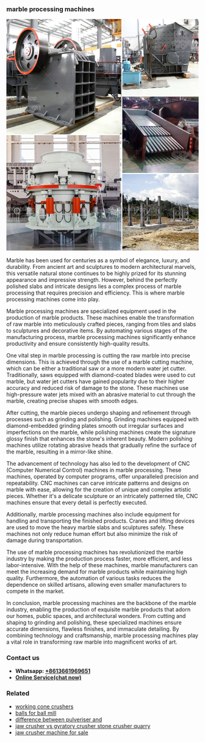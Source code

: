 <h3>marble processing machines</h3><img src='1703042203.jpg' alt=''><p>Marble has been used for centuries as a symbol of elegance, luxury, and durability. From ancient art and sculptures to modern architectural marvels, this versatile natural stone continues to be highly prized for its stunning appearance and impressive strength. However, behind the perfectly polished slabs and intricate designs lies a complex process of marble processing that requires precision and efficiency. This is where marble processing machines come into play.</p><p>Marble processing machines are specialized equipment used in the production of marble products. These machines enable the transformation of raw marble into meticulously crafted pieces, ranging from tiles and slabs to sculptures and decorative items. By automating various stages of the manufacturing process, marble processing machines significantly enhance productivity and ensure consistently high-quality results.</p><p>One vital step in marble processing is cutting the raw marble into precise dimensions. This is achieved through the use of a marble cutting machine, which can be either a traditional saw or a more modern water jet cutter. Traditionally, saws equipped with diamond-coated blades were used to cut marble, but water jet cutters have gained popularity due to their higher accuracy and reduced risk of damage to the stone. These machines use high-pressure water jets mixed with an abrasive material to cut through the marble, creating precise shapes with smooth edges.</p><p>After cutting, the marble pieces undergo shaping and refinement through processes such as grinding and polishing. Grinding machines equipped with diamond-embedded grinding plates smooth out irregular surfaces and imperfections on the marble, while polishing machines create the signature glossy finish that enhances the stone's inherent beauty. Modern polishing machines utilize rotating abrasive heads that gradually refine the surface of the marble, resulting in a mirror-like shine.</p><p>The advancement of technology has also led to the development of CNC (Computer Numerical Control) machines in marble processing. These machines, operated by computer programs, offer unparalleled precision and repeatability. CNC machines can carve intricate patterns and designs on marble with ease, allowing for the creation of unique and complex artistic pieces. Whether it's a delicate sculpture or an intricately patterned tile, CNC machines ensure that every detail is perfectly executed.</p><p>Additionally, marble processing machines also include equipment for handling and transporting the finished products. Cranes and lifting devices are used to move the heavy marble slabs and sculptures safely. These machines not only reduce human effort but also minimize the risk of damage during transportation.</p><p>The use of marble processing machines has revolutionized the marble industry by making the production process faster, more efficient, and less labor-intensive. With the help of these machines, marble manufacturers can meet the increasing demand for marble products while maintaining high quality. Furthermore, the automation of various tasks reduces the dependence on skilled artisans, allowing even smaller manufacturers to compete in the market.</p><p>In conclusion, marble processing machines are the backbone of the marble industry, enabling the production of exquisite marble products that adorn our homes, public spaces, and architectural wonders. From cutting and shaping to grinding and polishing, these specialized machines ensure accurate dimensions, flawless finishes, and immaculate detailing. By combining technology and craftsmanship, marble processing machines play a vital role in transforming raw marble into magnificent works of art.</p><h3>Contact us</h3><ul><li><strong>Whatsapp:&nbsp;<a href="https://wa.me/8613661969651">+8613661969651</a></strong></li><li><a href="https://swt.shibang-china.com/?git&amp;zhl&amp;marble processing machines"><strong>Online Service(chat now)</strong></a></li></ul><h3>Related</h3><ul><li><a href='working cone crushers.md'>working cone crushers</a></li><li><a href='balls for ball mill.md'>balls for ball mill</a></li><li><a href='difference between pulveriser and.md'>difference between pulveriser and</a></li><li><a href='jaw crusher vs gyratory crusher stone crusher quarry.md'>jaw crusher vs gyratory crusher stone crusher quarry</a></li><li><a href='jaw crusher machine for sale.md'>jaw crusher machine for sale</a></li></ul>